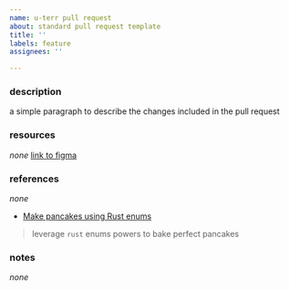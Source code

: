 ```yaml
---
name: u-terr pull request
about: standard pull request template
title: ''
labels: feature
assignees: ''

---
```


### description
a simple paragraph to describe the changes included in the pull request

### resources
_none_
[link to figma]()

### references
_none_
* [Make pancakes using Rust enums]()
> leverage `rust` enums powers to bake perfect pancakes

### notes
_none_

